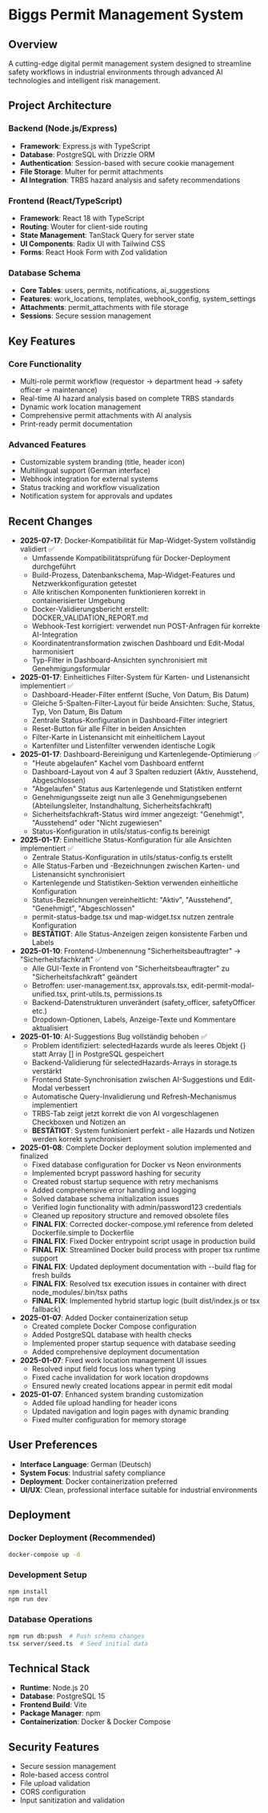 # Biggs Permit Management System

## Overview
A cutting-edge digital permit management system designed to streamline safety workflows in industrial environments through advanced AI technologies and intelligent risk management.

## Project Architecture

### Backend (Node.js/Express)
- **Framework**: Express.js with TypeScript
- **Database**: PostgreSQL with Drizzle ORM
- **Authentication**: Session-based with secure cookie management
- **File Storage**: Multer for permit attachments
- **AI Integration**: TRBS hazard analysis and safety recommendations

### Frontend (React/TypeScript)
- **Framework**: React 18 with TypeScript
- **Routing**: Wouter for client-side routing
- **State Management**: TanStack Query for server state
- **UI Components**: Radix UI with Tailwind CSS
- **Forms**: React Hook Form with Zod validation

### Database Schema
- **Core Tables**: users, permits, notifications, ai_suggestions
- **Features**: work_locations, templates, webhook_config, system_settings
- **Attachments**: permit_attachments with file storage
- **Sessions**: Secure session management

## Key Features

### Core Functionality
- Multi-role permit workflow (requestor → department head → safety officer → maintenance)
- Real-time AI hazard analysis based on complete TRBS standards
- Dynamic work location management
- Comprehensive permit attachments with AI analysis
- Print-ready permit documentation

### Advanced Features
- Customizable system branding (title, header icon)
- Multilingual support (German interface)
- Webhook integration for external systems
- Status tracking and workflow visualization
- Notification system for approvals and updates

## Recent Changes
- **2025-07-17**: Docker-Kompatibilität für Map-Widget-System vollständig validiert ✅
  - Umfassende Kompatibilitätsprüfung für Docker-Deployment durchgeführt
  - Build-Prozess, Datenbankschema, Map-Widget-Features und Netzwerkkonfiguration getestet
  - Alle kritischen Komponenten funktionieren korrekt in containerisierter Umgebung
  - Docker-Validierungsbericht erstellt: DOCKER_VALIDATION_REPORT.md
  - Webhook-Test korrigiert: verwendet nun POST-Anfragen für korrekte AI-Integration
  - Koordinatentransformation zwischen Dashboard und Edit-Modal harmonisiert
  - Typ-Filter in Dashboard-Ansichten synchronisiert mit Genehmigungsformular
- **2025-01-17**: Einheitliches Filter-System für Karten- und Listenansicht implementiert ✅
  - Dashboard-Header-Filter entfernt (Suche, Von Datum, Bis Datum)
  - Gleiche 5-Spalten-Filter-Layout für beide Ansichten: Suche, Status, Typ, Von Datum, Bis Datum
  - Zentrale Status-Konfiguration in Dashboard-Filter integriert
  - Reset-Button für alle Filter in beiden Ansichten
  - Filter-Karte in Listenansicht mit einheitlichem Layout
  - Kartenfilter und Listenfilter verwenden identische Logik
- **2025-01-17**: Dashboard-Bereinigung und Kartenlegende-Optimierung ✅
  - "Heute abgelaufen" Kachel vom Dashboard entfernt
  - Dashboard-Layout von 4 auf 3 Spalten reduziert (Aktiv, Ausstehend, Abgeschlossen)
  - "Abgelaufen" Status aus Kartenlegende und Statistiken entfernt
  - Genehmigungsseite zeigt nun alle 3 Genehmigungsebenen (Abteilungsleiter, Instandhaltung, Sicherheitsfachkraft)
  - Sicherheitsfachkraft-Status wird immer angezeigt: "Genehmigt", "Ausstehend" oder "Nicht zugewiesen"
  - Status-Konfiguration in utils/status-config.ts bereinigt
- **2025-01-17**: Einheitliche Status-Konfiguration für alle Ansichten implementiert ✅
  - Zentrale Status-Konfiguration in utils/status-config.ts erstellt
  - Alle Status-Farben und -Bezeichnungen zwischen Karten- und Listenansicht synchronisiert
  - Kartenlegende und Statistiken-Sektion verwenden einheitliche Konfiguration
  - Status-Bezeichnungen vereinheitlicht: "Aktiv", "Ausstehend", "Genehmigt", "Abgeschlossen"
  - permit-status-badge.tsx und map-widget.tsx nutzen zentrale Konfiguration
  - **BESTÄTIGT**: Alle Status-Anzeigen zeigen konsistente Farben und Labels
- **2025-01-10**: Frontend-Umbenennung "Sicherheitsbeauftragter" → "Sicherheitsfachkraft" ✅
  - Alle GUI-Texte in Frontend von "Sicherheitsbeauftragter" zu "Sicherheitsfachkraft" geändert
  - Betroffen: user-management.tsx, approvals.tsx, edit-permit-modal-unified.tsx, print-utils.ts, permissions.ts
  - Backend-Datenstrukturen unverändert (safety_officer, safetyOfficer etc.)
  - Dropdown-Optionen, Labels, Anzeige-Texte und Kommentare aktualisiert
- **2025-01-10**: AI-Suggestions Bug vollständig behoben ✅
  - Problem identifiziert: selectedHazards wurde als leeres Objekt {} statt Array [] in PostgreSQL gespeichert
  - Backend-Validierung für selectedHazards-Arrays in storage.ts verstärkt
  - Frontend State-Synchronisation zwischen AI-Suggestions und Edit-Modal verbessert
  - Automatische Query-Invalidierung und Refresh-Mechanismus implementiert
  - TRBS-Tab zeigt jetzt korrekt die von AI vorgeschlagenen Checkboxen und Notizen an
  - **BESTÄTIGT**: System funktioniert perfekt - alle Hazards und Notizen werden korrekt synchronisiert
- **2025-01-08**: Complete Docker deployment solution implemented and finalized
  - Fixed database configuration for Docker vs Neon environments
  - Implemented bcrypt password hashing for security
  - Created robust startup sequence with retry mechanisms
  - Added comprehensive error handling and logging
  - Solved database schema initialization issues
  - Verified login functionality with admin/password123 credentials
  - Cleaned up repository structure and removed obsolete files
  - **FINAL FIX**: Corrected docker-compose.yml reference from deleted Dockerfile.simple to Dockerfile
  - **FINAL FIX**: Fixed Docker entrypoint script usage in production build
  - **FINAL FIX**: Streamlined Docker build process with proper tsx runtime support
  - **FINAL FIX**: Updated deployment documentation with --build flag for fresh builds
  - **FINAL FIX**: Resolved tsx execution issues in container with direct node_modules/.bin/tsx paths
  - **FINAL FIX**: Implemented hybrid startup logic (built dist/index.js or tsx fallback)
- **2025-01-07**: Added Docker containerization setup
  - Created complete Docker Compose configuration
  - Added PostgreSQL database with health checks
  - Implemented proper startup sequence with database seeding
  - Added comprehensive deployment documentation
- **2025-01-07**: Fixed work location management UI issues
  - Resolved input field focus loss when typing
  - Fixed cache invalidation for work location dropdowns
  - Ensured newly created locations appear in permit edit modal
- **2025-01-07**: Enhanced system branding customization
  - Added file upload handling for header icons
  - Updated navigation and login pages with dynamic branding
  - Fixed multer configuration for memory storage

## User Preferences
- **Interface Language**: German (Deutsch)
- **System Focus**: Industrial safety compliance
- **Deployment**: Docker containerization preferred
- **UI/UX**: Clean, professional interface suitable for industrial environments

## Deployment

### Docker Deployment (Recommended)
```bash
docker-compose up -d
```

### Development Setup
```bash
npm install
npm run dev
```

### Database Operations
```bash
npm run db:push  # Push schema changes
tsx server/seed.ts  # Seed initial data
```

## Technical Stack
- **Runtime**: Node.js 20
- **Database**: PostgreSQL 15
- **Frontend Build**: Vite
- **Package Manager**: npm
- **Containerization**: Docker & Docker Compose

## Security Features
- Secure session management
- Role-based access control
- File upload validation
- CORS configuration
- Input sanitization and validation